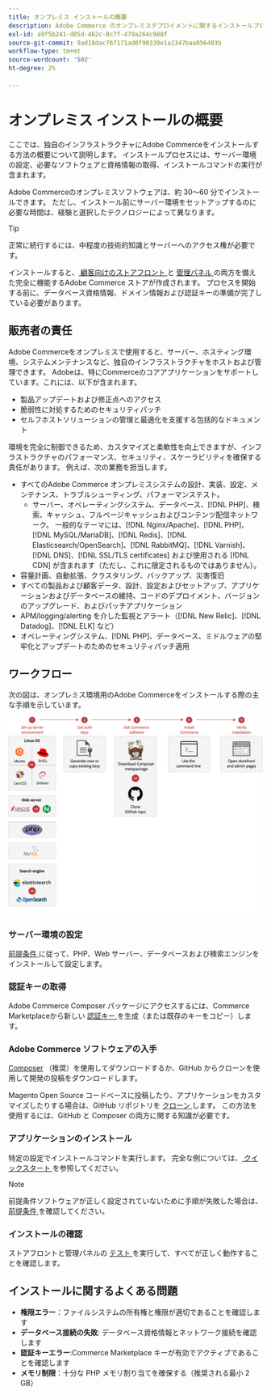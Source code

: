 ```yaml
---
title: オンプレミス インストールの概要
description: Adobe Commerce のオンプレミスデプロイメントに関するインストールプロセスについて説明します。
exl-id: a9f5b241-d05d-462c-8c7f-479a264c988f
source-git-commit: 9ad18dac76f171ad0f90330e1a1347baa056403b
workflow-type: tm+mt
source-wordcount: '502'
ht-degree: 2%

---
```



# オンプレミス インストールの概要

ここでは、独自のインフラストラクチャにAdobe Commerceをインストールする方法の概要について説明します。 インストールプロセスには、サーバー環境の設定、必要なソフトウェアと資格情報の取得、インストールコマンドの実行が含まれます。

Adobe Commerceのオンプレミスソフトウェアは、約 30～60 分でインストールできます。 ただし、インストール前にサーバー環境をセットアップするのに必要な時間は、経験と選択したテクノロジーによって異なります。

>[!TIP]
>
>正常に続行するには、中程度の技術的知識とサーバーへのアクセス権が必要です。

インストールすると、[ 顧客向けのストアフロント ](https://experienceleague.adobe.com/ja/docs/commerce-admin/start/storefront/storefront) と [ 管理パネル ](https://experienceleague.adobe.com/ja/docs/commerce-admin/start/admin/admin) の両方を備えた完全に機能するAdobe Commerce ストアが作成されます。 プロセスを開始する前に、データベース資格情報、ドメイン情報および認証キーの準備が完了している必要があります。

## 販売者の責任

Adobe Commerceをオンプレミスで使用すると、サーバー、ホスティング環境、システムメンテナンスなど、独自のインフラストラクチャをホストおよび管理できます。 Adobeは、特にCommerceのコアアプリケーションをサポートしています。これには、以下が含まれます。

- 製品アップデートおよび修正点へのアクセス
- 脆弱性に対処するためのセキュリティパッチ
- セルフホストソリューションの管理と最適化を支援する包括的なドキュメント

環境を完全に制御できるため、カスタマイズと柔軟性を向上できますが、インフラストラクチャのパフォーマンス、セキュリティ、スケーラビリティを確保する責任があります。 例えば、次の業務を担当します。

- すべてのAdobe Commerce オンプレミスシステムの設計、実装、設定、メンテナンス、トラブルシューティング、パフォーマンステスト。
   - サーバー、オペレーティングシステム、データベース、[!DNL PHP]、検索、キャッシュ、フルページキャッシュおよびコンテンツ配信ネットワーク。 一般的なテーマには、[!DNL Nginx/Apache]、[!DNL PHP]、[!DNL MySQL/MariaDB]、[!DNL Redis]、[!DNL Elasticsearch/OpenSearch]、[!DNL RabbitMQ]、[!DNL Varnish]、[!DNL DNS]、[!DNL SSL/TLS certificates] および使用される [!DNL CDN] が含まれます（ただし、これに限定されるものではありません）。
- 容量計画、自動拡張、クラスタリング、バックアップ、災害復旧
- すべての製品および顧客データ、設計、設定およびセットアップ、アプリケーションおよびデータベースの維持、コードのデプロイメント、バージョンのアップグレード、およびパッチアプリケーション
- APM/logging/alerting を介した監視とアラート（[!DNL New Relic]、[!DNL Datadog]、[!DNL ELK] など）
- オペレーティングシステム、[!DNL PHP]、データベース、ミドルウェアの堅牢化とアップデートのためのセキュリティパッチ適用

## ワークフロー

次の図は、オンプレミス環境用のAdobe Commerceをインストールする際の主な手順を示しています。

![ インストールの仕組み ](../assets/installation/on-premises-install.drawio.svg)

### サーバー環境の設定

[ 前提条件 ](prerequisites/overview.md) に従って、PHP、Web サーバー、データベースおよび検索エンジンをインストールして設定します。

### 認証キーの取得

Adobe Commerce Composer パッケージにアクセスするには、Commerce Marketplaceから新しい [ 認証キー ](prerequisites/authentication-keys.md) を生成（または既存のキーをコピー）します。

### Adobe Commerce ソフトウェアの入手

[Composer](prerequisites/commerce.md) （推奨）を使用してダウンロードするか、GitHub からクローンを使用して開発の投稿をダウンロードします。

Magento Open Source コードベースに投稿したり、アプリケーションをカスタマイズしたりする場合は、GitHub リポジトリを [ クローン ](https://developer.adobe.com/commerce/contributor/guides/install/clone-repository/) します。 この方法を使用するには、GitHub と Composer の両方に関する知識が必要です。

### アプリケーションのインストール

特定の設定でインストールコマンドを実行します。 完全な例については、[ クイックスタート ](composer.md) を参照してください。

>[!NOTE]
>
>前提条件ソフトウェアが正しく設定されていないために手順が失敗した場合は、[ 前提条件 ](prerequisites/overview.md) を確認してください。

### インストールの確認

ストアフロントと管理パネルの [ テスト ](next-steps/verify.md) を実行して、すべてが正しく動作することを確認します。

## インストールに関するよくある問題

- **権限エラー**：ファイルシステムの所有権と権限が適切であることを確認します
- **データベース接続の失敗**: データベース資格情報とネットワーク接続を確認します
- **認証キーエラー**:Commerce Marketplace キーが有効でアクティブであることを確認します
- **メモリ制限**：十分な PHP メモリ割り当てを確保する（推奨される最小 2 GB）
